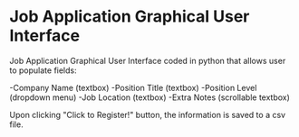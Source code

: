 # Job Application Graphical User Interface

Job Application Graphical User Interface coded in python that allows user to populate fields:

-Company Name (textbox)
-Position Title (textbox)
-Position Level (dropdown menu)
-Job Location (textbox)
-Extra Notes (scrollable textbox)

Upon clicking "Click to Register!" button, the information is saved to a csv file.
